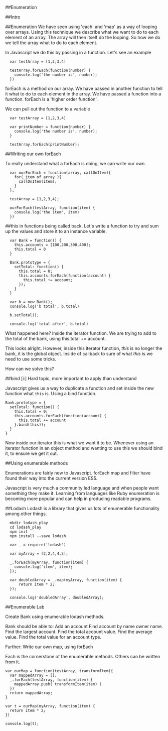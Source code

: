 ##Enumeration

##Intro


##Enumeration
We have seen using 'each' and 'map' as a way of looping over arrays. Using this technique we describe what we want to do to each element of an array.  The array will then itself do the looping.  So how we do we tell the array what to do to each element.

In Javascript we do this by passing in a function.  Let's see an example

```
  var testArray = [1,2,3,4]

  testArray.forEach(function(number) {
    console.log('the number is', number);
  })
```

forEach is a method on our array.  We have passed in another function to tell it what to do to each element in the array.  We have passed a function into a function.  forEach is a 'higher order function'.


We can pull out the function to a variable

```
  var testArray = [1,2,3,4]

  var printNumber = function(number) {
    console.log('the number is', number);
  }

  testArray.forEach(printNumber);
```

##Writing our own forEach

To really understand what a forEach is doing, we can write our own.

```
  var ourForEach = function(array, callOnItem){
    for( item of array ){
      callOnItem(item);
    }
  };

  testArray = [1,2,3,4];

  ourForEach(testArray, function(item) {
    console.log('the item', item)
  })
```

##this in functions being called back.
Let's write a function to try and sum up the values and store it to an instance variable.

```
  var Bank = function() {
    this.accounts = [100,200,300,400];
    this.total = 0
  }

  Bank.prototype = {
    setTotal: function() {
      this.total = 0;
      this.accounts.forEach(function(account) {
        this.total += account;
      });
    }
  }

  var b = new Bank();
  console.log('b total', b.total)

  b.setTotal();

  console.log('total after', b.total)

```

What happened here?  Inside the iterator function.  We are trying to add to the total of the bank, using this.total += account.

This looks alright.  However,  inside this iterator function,  *this* is no longer the bank, it is the global object.  Inside of callback to sure of what *this* is we need to use some tricks.

How can we solve this?

##bind
[i:] Hard topic, more important to apply than understand

Javascript gives us a way to duplicate a function and set inside the new function what `this` is.  Using a bind function.

```
Bank.prototype = {
  setTotal: function() {
    this.total = 0;
    this.accounts.forEach(function(account) {
      this.total += account
    }.bind(this));
  }
}
```

Now inside our iterator this is what we want it to be.  Whenever using an iterator function in an object method and wanting to use this we should bind it, to ensure we get it out.

##Using enumerable methods

Enumerations are fairly new to Javascript.  forEach map and filter have found their way into the current version ES5.

Javascript is very much a community led language and when people want something they make it. Learning from languages like Ruby enumeration is becoming more popular and can help in producing readable programs.

##Lodash
Lodash is a library that gives us lots of enumerable functionality among other things.

```
  mkdir lodash_play
  cd lodash_play
  npm init
  npm install --save lodash
```

```
  var _ = require('lodash')

  var myArray = [2,2,4,4,5];

  _.forEach(myArray, function(item) {
    console.log('item', item);
  });

  var doubledArray = _.map(myArray, function(item) {
      return item * 2;
  });

  console.log('doubledArray', doubledArray);

```


##Enumerable Lab

Create Bank using enumerable lodash methods.

Bank should be able to:
  Add an account
  Find account by name owner name.
  Find the largest account.
  Find the total account value.
  Find the average value.
  Find the total value for an account type.

Further:  Write our own map, using forEach

Each is the cornerstone of the enumerable methods. Others can be written from it.

```
var ourMap = function(testArray, transformItem){
  var mappedArray = [];
  _.forEach(testArray, function(item) {
    mappedArray.push( transformItem(item) )
  })
  return mappedArray;
}

var t = ourMap(myArray, function(item) {
  return item * 2;
})

console.log(t);
```

